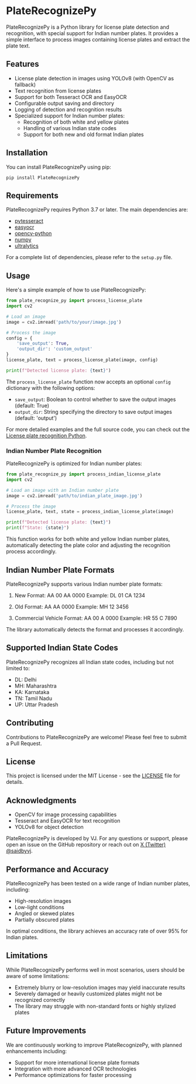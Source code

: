 # PlateRecognizePy

PlateRecognizePy is a Python library for license plate detection and recognition, with special support for Indian number plates. It provides a simple interface to process images containing license plates and extract the plate text.

## Features

- License plate detection in images using YOLOv8 (with OpenCV as fallback)
- Text recognition from license plates
- Support for both Tesseract OCR and EasyOCR
- Configurable output saving and directory
- Logging of detection and recognition results
- Specialized support for Indian number plates:
  - Recognition of both white and yellow plates
  - Handling of various Indian state codes
  - Support for both new and old format Indian plates

## Installation

You can install PlateRecognizePy using pip:

```
pip install PlateRecognizePy
```

## Requirements

PlateRecognizePy requires Python 3.7 or later. The main dependencies are:

- [pytesseract](https://pypi.org/project/pytesseract/)
- [easyocr](https://pypi.org/project/easyocr/)
- [opencv-python](https://pypi.org/project/opencv-python/)
- [numpy](https://pypi.org/project/numpy/)
- [ultralytics](https://pypi.org/project/ultralytics/)

For a complete list of dependencies, please refer to the `setup.py` file.

## Usage

Here's a simple example of how to use PlateRecognizePy:

```python
from plate_recognize_py import process_license_plate
import cv2

# Load an image
image = cv2.imread('path/to/your/image.jpg')

# Process the image
config = {
    'save_output': True,
    'output_dir': 'custom_output'
}
license_plate, text = process_license_plate(image, config)

print(f"Detected license plate: {text}")
```

The `process_license_plate` function now accepts an optional `config` dictionary with the following options:

- `save_output`: Boolean to control whether to save the output images (default: True)
- `output_dir`: String specifying the directory to save output images (default: 'output')

For more detailed examples and the full source code, you can check out the [License plate recognition Python](https://github.com/techbyvj/license-plate-recognition-python).

### Indian Number Plate Recognition

PlateRecognizePy is optimized for Indian number plates:

```python
from plate_recognize_py import process_indian_license_plate
import cv2

# Load an image with an Indian number plate
image = cv2.imread('path/to/indian_plate_image.jpg')

# Process the image
license_plate, text, state = process_indian_license_plate(image)

print(f"Detected license plate: {text}")
print(f"State: {state}")
```

This function works for both white and yellow Indian number plates, automatically detecting the plate color and adjusting the recognition process accordingly.

## Indian Number Plate Formats

PlateRecognizePy supports various Indian number plate formats:

1. New Format: AA 00 AA 0000
   Example: DL 01 CA 1234

2. Old Format: AA AA 0000
   Example: MH 12 3456

3. Commercial Vehicle Format: AA 00 A 0000
   Example: HR 55 C 7890

The library automatically detects the format and processes it accordingly.

## Supported Indian State Codes

PlateRecognizePy recognizes all Indian state codes, including but not limited to:

- DL: Delhi
- MH: Maharashtra
- KA: Karnataka
- TN: Tamil Nadu
- UP: Uttar Pradesh

## Contributing

Contributions to PlateRecognizePy are welcome! Please feel free to submit a Pull Request.

## License

This project is licensed under the MIT License - see the [LICENSE](LICENSE) file for details.

## Acknowledgments

- OpenCV for image processing capabilities
- Tesseract and EasyOCR for text recognition
- YOLOv8 for object detection

PlateRecognizePy is developed by VJ. For any questions or support, please open an issue on the GitHub repository or reach out on [X (Twitter) @saidbyvj](https://x.com/saidbyvj).

## Performance and Accuracy

PlateRecognizePy has been tested on a wide range of Indian number plates, including:

- High-resolution images
- Low-light conditions
- Angled or skewed plates
- Partially obscured plates

In optimal conditions, the library achieves an accuracy rate of over 95% for Indian plates.

## Limitations

While PlateRecognizePy performs well in most scenarios, users should be aware of some limitations:

- Extremely blurry or low-resolution images may yield inaccurate results
- Severely damaged or heavily customized plates might not be recognized correctly
- The library may struggle with non-standard fonts or highly stylized plates

## Future Improvements

We are continuously working to improve PlateRecognizePy, with planned enhancements including:

- Support for more international license plate formats
- Integration with more advanced OCR technologies
- Performance optimizations for faster processing